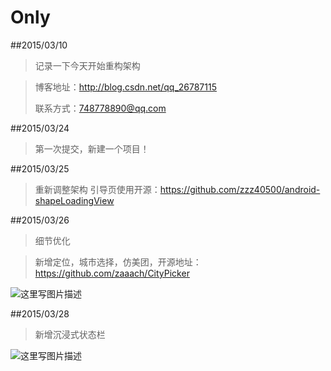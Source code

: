 # Only

##2015/03/10
>记录一下今天开始重构架构
>

>博客地址：http://blog.csdn.net/qq_26787115
>
>联系方式：748778890@qq.com

##2015/03/24
>第一次提交，新建一个项目！

##2015/03/25
>重新调整架构
>引导页使用开源：https://github.com/zzz40500/android-shapeLoadingView

##2015/03/26
>细节优化

>新增定位，城市选择，仿美团，开源地址：https://github.com/zaaach/CityPicker

![这里写图片描述](http://img.my.csdn.net/uploads/201603/28/1459170552_2207.png)

##2015/03/28
>新增沉浸式状态栏

![这里写图片描述](http://img.my.csdn.net/uploads/201603/28/1459170553_4715.png)
